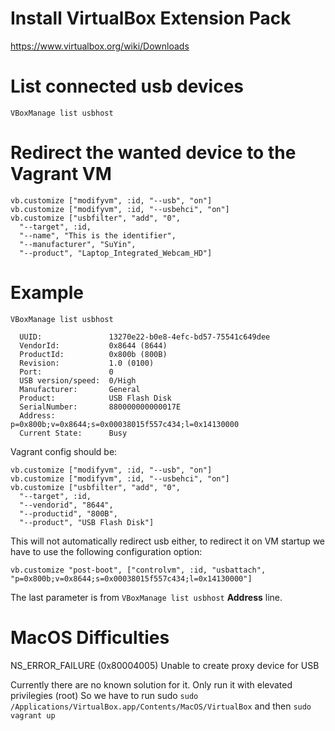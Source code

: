 # Install VirtualBox Extension Pack

https://www.virtualbox.org/wiki/Downloads

# List connected usb devices

```
VBoxManage list usbhost
```

# Redirect the wanted device to the Vagrant VM

```
vb.customize ["modifyvm", :id, "--usb", "on"]
vb.customize ["modifyvm", :id, "--usbehci", "on"]
vb.customize ["usbfilter", "add", "0", 
  "--target", :id, 
  "--name", "This is the identifier",
  "--manufacturer", "SuYin",
  "--product", "Laptop_Integrated_Webcam_HD"]
```

# Example

```
VBoxManage list usbhost

  UUID:               13270e22-b0e8-4efc-bd57-75541c649dee
  VendorId:           0x8644 (8644)
  ProductId:          0x800b (800B)
  Revision:           1.0 (0100)
  Port:               0
  USB version/speed:  0/High
  Manufacturer:       General 
  Product:            USB Flash Disk  
  SerialNumber:       880000000000017E
  Address:            p=0x800b;v=0x8644;s=0x00038015f557c434;l=0x14130000
  Current State:      Busy
```

Vagrant config should be:

```
vb.customize ["modifyvm", :id, "--usb", "on"]
vb.customize ["modifyvm", :id, "--usbehci", "on"]
vb.customize ["usbfilter", "add", "0",
  "--target", :id,
  "--vendorid", "8644",
  "--productid", "800B",
  "--product", "USB Flash Disk"]
```

This will not automatically redirect usb either, to redirect it on VM startup we have to use the following configuration option:

```
vb.customize "post-boot", ["controlvm", :id, "usbattach", "p=0x800b;v=0x8644;s=0x00038015f557c434;l=0x14130000"]
```

The last parameter is from `VBoxManage list usbhost` **Address** line.

# MacOS Difficulties

NS_ERROR_FAILURE (0x80004005) Unable to create proxy device for USB

Currently there are no known solution for it. Only run it with elevated privilegies (root)
So we have to run sudo `sudo /Applications/VirtualBox.app/Contents/MacOS/VirtualBox` and then `sudo vagrant up`
